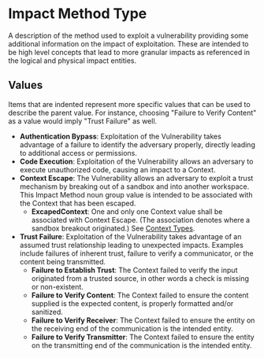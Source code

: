 # Impact Method Type

A description of the method used to exploit a vulnerability providing some additional information on the impact of exploitation. These are intended to be high level concepts that lead to more granular impacts as referenced in the logical and physical impact entities.

## Values

Items that are indented represent more specific values that can be used to describe the parent value. For instance, choosing "Failure to Verify Content" as a value would imply "Trust Failure" as well.

- **Authentication Bypass**:  Exploitation of the Vulnerability takes advantage of a failure to identify the adversary properly, directly leading to additional access or permissions.
- **Code Execution**:  Exploitation of the Vulnerability allows an adversary to execute unauthorized code, causing an impact to a Context.
- **Context Escape**:  The Vulnerability allows an adversary to exploit a trust mechanism by breaking out of a sandbox and into another workspace. This Impact Method noun group value is intended to be associated with the Context that has been escaped.
  - **ExcapedContext**: One and only one Context value shall be associated with Context Escape. (The association denotes where a sandbox breakout originated.) See [Context Types](context-type.md).
- **Trust Failure**:  Exploitation of the Vulnerability takes advantage of an assumed trust relationship leading to unexpected impacts. Examples include failures of inherent trust, failure to verify a communicator, or the content being transmitted.
  - **Failure to Establish Trust**:  The Context failed to verify the input originated from a trusted source, in other words a check is missing or non-existent.
  - **Failure to Verify Content**:  The Context failed to ensure the content supplied is the expected content, is properly formatted and/or sanitized.
  - **Failure to Verify Receiver**:  The Context failed to ensure the entity on the receiving end of the communication is the intended entity.
  - **Failure to Verify Transmitter**:  The Context failed to ensure the entity on the transmitting end of the communication is the intended entity.

  